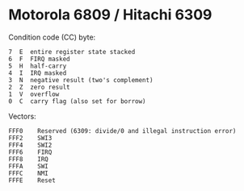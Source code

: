 Motorola 6809 / Hitachi 6309
============================

Condition code (CC) byte:

    7  E  entire register state stacked
    6  F  FIRQ masked
    5  H  half-carry
    4  I  IRQ masked
    3  N  negative result (two's complement)
    2  Z  zero result
    1  V  overflow
    0  C  carry flag (also set for borrow)

Vectors:

    FFF0    Reserved (6309: divide/0 and illegal instruction error)
    FFF2    SWI3
    FFF4    SWI2
    FFF6    FIRQ
    FFF8    IRQ
    FFFA    SWI
    FFFC    NMI
    FFFE    Reset
